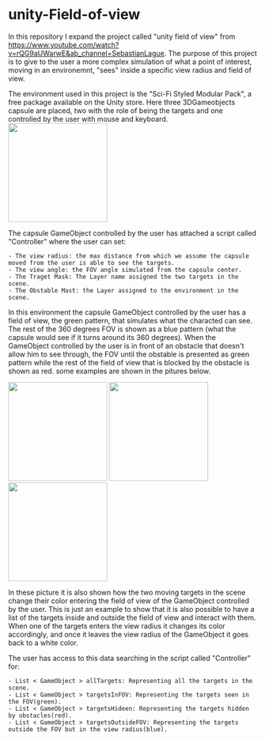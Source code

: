# unity-Field-of-view

In this repository I expand the project called "unity field of view" from https://www.youtube.com/watch?v=rQG9aUWarwE&ab_channel=SebastianLague.
The purpose of this project is to give to the user a more complex simulation of what a point of interest, moving in an environemnt, "sees" inside a specific view radius and field of view.

The environment used in this project is the "Sci-Fi Styled Modular Pack", a free package available on the Unity store. Here three 3DGameobjects capsule are placed, two with the role of being the targets and one controlled by the user with mouse and keyboard.
<img src="https://github.com/lm17918/unity-Field-of-view-advanced/blob/master/example%201.PNG" width="200">

The capsule GameObject controlled by the user has attached a script called "Controller" where the user can set:

```
- The view radius: the max distance from which we assume the capsule moved from the user is able to see the targets.
- The view angle: the FOV angle simulated from the capsule center.
- The Traget Mask: The Layer name assigned the two targets in the scene.
- The Obstable Mast: the Layer assigned to the environment in the scene.
```

In this environment the capsule GameObject controlled by the user has a field of view, the green pattern, that simulates what the characted can see. The rest of the 360 degrees FOV is shown as a blue pattern (what the capsule would see if it turns around its 360 degrees). When the GameObject controlled by the user is in front of an obstacle that doesn't allow him to see through, the FOV until the obstable is presented as green pattern while the rest of the field of view that is blocked by the obstacle is shown as red. some examples are shown in the pitures below.

<img src="https://github.com/lm17918/unity-Field-of-view-advanced/blob/master/example%201.PNG" width="200">
<img src="https://github.com/lm17918/unity-Field-of-view-advanced/blob/master/example%201.PNG" width="200">
<img src="https://github.com/lm17918/unity-Field-of-view-advanced/blob/master/example%201.PNG" width="200">

In these picture it is also shown how the two moving targets in the scene change their color entering the field of view of the GameObject controlled by the user.
This is just an example to show that it is also possible to have a list of the targets inside and outside the field of view and interact with them.
When one of the targets enters the view radius it changes its color accordingly, and once it leaves the view radius of the GameObject it goes back to a white color.

The user has access to this data searching in the script called "Controller" for:

```
- List < GameObject > allTargets: Representing all the targets in the scene.
- List < GameObject > targetsInFOV: Representing the targets seen in the FOV(green).
- List < GameObject > targetsHideen: Representing the targets hidden by obstacles(red).
- List < GameObject > targetsOutsideFOV: Representing the targets outside the FOV but in the view radius(blue).
```
